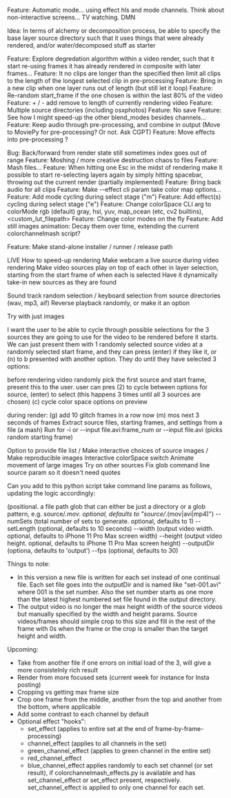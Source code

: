 Feature: Automatic mode... using effect hls and mode channels. Think about non-interactive screens... TV watching. DMN

Idea: In terms of alchemy or decomposition process, be able to specify the base layer source directory such that it uses things that were already rendered, and/or water/decomposed stuff as starter

Feature: Explore degredation algorithm within a video render, such that it start re-using frames it has already rendered in composite with later frames...
Feature: It no clips are longer than the specified <seconds> then limit all clips to the length of the longest selected clip in pre-processing
Feature: Bring in a new clip when one layer runs out of length (but still let it loop)
Feature: Re-random start_frame if the one chosen is within the last 80% of the video
Feature: + / - add remove to length of currently rendering video
Feature: Multiple source directories (including osxphotos)
Feature: No save
Feature: See how I might speed-up the other blend_modes besides channels...
Feature: Keep audio through pre-processing, and combine in output (Move to MoviePy for pre-processing? Or not. Ask CGPT)
Feature: Move effects into pre-processing ?

Bug: Back/forward from render state still sometimes index goes out of range
Feature: Moshing / more creative destruction chaos to files
Feature: Mash files...
Feature: When hitting one Esc in the midst of rendering make it possible to start re-selecting layers again by simply hitting spacebar, throwing out the current render (partially implemented)
Feature: Bring back audio for all clips
Feature: Make --effect cli param take color map options...
Feature: Add mode cycling during select stage ("m")
Feature: Add effect(s) cycling during select stage ("e")
Feature: Change colorSpace CLI arg to colorMode
  rgb (default) gray, hsl, yuv, map_ocean (etc, cv2 builtins), <custom_lut_filepath>
Feature: Change color modes on the fly
Feature: Add still images animation: Decay them over time, extending the current colorchannelmash script?

Feature: Make stand-alone installer / runner / release path

LIVE
  How to speed-up rendering
  Make webcam a live source during video rendering
  Make video sources play on top of each other in layer selection, starting from the start frame of when each is selected
  Have it dynamically take-in new sources as they are found

Sound track random selection / keyboard selection from source directories (wav, mp3, aif)
Reverse playback randomly, or make it an option

Try with just images

I want the user to be able to cycle through possible selections for the 3 sources they are going to use for the video to be rendered before it starts. We can just present them with 1 randomly selected source video at a randomly selected start frame, and they can press (enter) if they like it, or (n) to b presented with another option. They do until they have selected 3 options:


before rendering video randomly pick the first source and start frame,
present this to the user. user can pres
(2) to cycle between options for source, (enter) to select (this happens 3 times until all 3 sources are chosen)
(c) cycle color space options on preview


during render:
(g) add 10 glitch frames in a row now
(m) mos next 3 seconds of frames
Extract source files, starting frames, and settings from a file  (a mash)
Run for -i or --input file.avi:frame_num or --input file.avi (picks random starting frame)

Option to provide file list / Make interactive choices of source images / Make reproducible images
Interactive colorSpace switch
Animate movement of large images
Try on other sources
Fix glob command line source param so it doesn't need quotes



Can you add to this python script take command line params as follows, updating the logic accordingly:

<sourceGlob> (positional. a file path glob that can either be just a directory or a glob pattern, e.g. source/*.mov. optional, defaults to "source/*.(mov|avi|mp4)")
--numSets (total number of sets to generate. optional, defaults to 1)
--setLength <seconds> (optional, defaults to 10 seconds)
--width <number> (output video width. optional, defaults to iPhone 11 Pro Max screen width)
--height <number> (output video height. optional, defaults to iPhone 11 Pro Max screen height)
--outputDir (optiona, defaults to 'output')
--fps <number> (optional, defaults to 30)

Things to note:
- In this version a new file is written for each set instead of one continual file. Each set file goes into the outputDir and is named like "set-001.avi" where 001 is the set number. Also the set number starts as one more than the latest highest numbered set file found in the output directory.
- The output video is no longer the max height width of the source videos but manually specified by the width and height params. Source videos/frames should simple crop to this size and fill in the rest of the frame with 0s when the frame or the crop is smaller than the target height and width.




Upcoming: 
- Take from another file if one errors on initial load of the 3, will give a more consistelnly rich result
- Render from more focused sets (current week for instance for Insta posting)
- Cropping vs getting max frame size
- Crop one frame from the middle, another from the top and another from the bottom, where applicable
- Add some contrast to each channel by default
- Optional effect "hooks": 
  - set_effect (applies to entire set at the end of frame-by-frame-processing)
  - channel_effect (applies to all channels in the set)
  - green_channel_effect (applies to green channel in the entire set)
  - red_channel_effect
  - blue_channel_effect
  applies randomly to each set channel (or set result), if colorchannelmash_effects.py is available and has set_channel_effect or set_effect present, respectively. set_channel_effect is applied to only one channel for each set.

